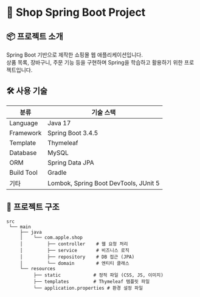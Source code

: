 # 🛒 Shop Spring Boot Project

## 📦 프로젝트 소개
Spring Boot 기반으로 제작한 쇼핑몰 웹 애플리케이션입니다.  
상품 목록, 장바구니, 주문 기능 등을 구현하며 Spring을 학습하고 활용하기 위한 프로젝트입니다.

## 🛠️ 사용 기술
| 분류        | 기술 스택                      |
|-------------|-------------------------------|
| Language    | Java 17                       |
| Framework   | Spring Boot 3.4.5             |
| Template    | Thymeleaf                     |
| Database    | MySQL                         |
| ORM         | Spring Data JPA               |
| Build Tool  | Gradle                        |
| 기타        | Lombok, Spring Boot DevTools, JUnit 5 |

## 📂 프로젝트 구조
```plaintext
src
 └── main
     ├── java
     │    └── com.apple.shop
     │         ├── controller    # 웹 요청 처리
     │         ├── service       # 비즈니스 로직
     │         ├── repository    # DB 접근 (JPA)
     │         └── domain        # 엔티티 클래스
     └── resources
          ├── static            # 정적 파일 (CSS, JS, 이미지)
          ├── templates         # Thymeleaf 템플릿 파일
          └── application.properties # 환경 설정 파일
